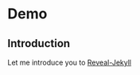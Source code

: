 ---
---

# Demo 

## Introduction

Let me introduce you to [Reveal-Jekyll](https://github.com/sylhare/Reveal-Jekyll)
